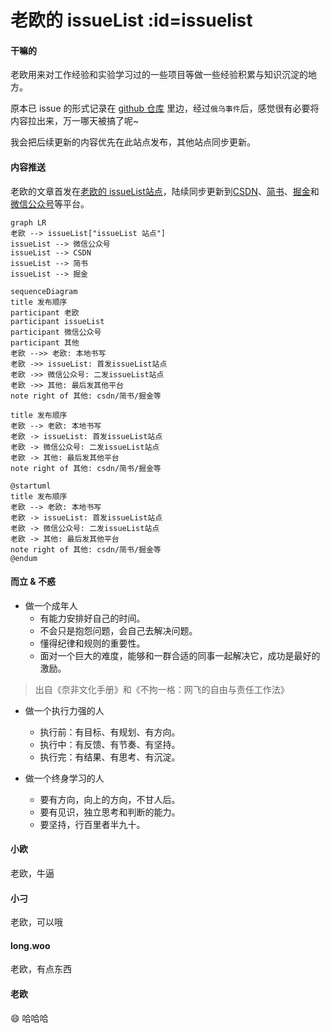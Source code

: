 # 老欧的 issueList :id=issuelist

<!-- panels:start -->
<!-- div:left-panel -->
#### 干嘛的
老欧用来对工作经验和实验学习过的一些项目等做一些经验积累与知识沉淀的地方。  

原本已 issue 的形式记录在 [github 仓库](https://github.com/bruceouyang/issueList/issues) 里边，经过`俄乌事件`后，感觉很有必要将内容拉出来，万一哪天被搞了呢~

我会把后续更新的内容优先在此站点发布，其他站点同步更新。

#### 内容推送

老欧的文章首发在[老欧的 issueList站点](https://bruce.bugmakers.club)，陆续同步更新到[CSDN](https://blog.csdn.net/boybruce)、[简书](https://www.jianshu.com/u/8bc5f4428ca2)、[掘金](https://juejin.cn/user/2506542242595927)和[微信公众号](https://bruce.bugmakers.club/assets/wechat-subscribe-qr.jpg)等平台。  

<!-- tabs:start -->
<!-- tab:发布顺序 -->
```mermaid
graph LR
老欧 --> issueList["issueList 站点"]
issueList --> 微信公众号
issueList --> CSDN
issueList --> 简书
issueList --> 掘金
```

<!-- tab:mermaid -->

```mermaid
sequenceDiagram
title 发布顺序
participant 老欧
participant issueList
participant 微信公众号
participant 其他
老欧 -->> 老欧: 本地书写
老欧 ->> issueList: 首发issueList站点
老欧 ->> 微信公众号: 二发issueList站点
老欧 ->> 其他: 最后发其他平台
note right of 其他: csdn/简书/掘金等
```

<!-- tab:websequencediagrams -->
```websequencediagrams
title 发布顺序
老欧 --> 老欧: 本地书写
老欧 -> issueList: 首发issueList站点
老欧 -> 微信公众号: 二发issueList站点
老欧 -> 其他: 最后发其他平台
note right of 其他: csdn/简书/掘金等
```

<!-- tab:plantuml -->
```plantuml
@startuml
title 发布顺序
老欧 --> 老欧: 本地书写
老欧 -> issueList: 首发issueList站点
老欧 -> 微信公众号: 二发issueList站点
老欧 -> 其他: 最后发其他平台
note right of 其他: csdn/简书/掘金等
@endum
```
<!-- tabs:end -->

<!-- div:right-panel -->

#### 而立 & 不惑
* 做一个成年人
  - 有能力安排好自己的时间。
  - 不会只是抱怨问题，会自己去解决问题。
  - 懂得纪律和规则的重要性。
  - 面对一个巨大的难度，能够和一群合适的同事一起解决它，成功是最好的激励。
> 出自《奈非文化手册》和《不拘一格：网飞的自由与责任工作法》

* 做一个执行力强的人
  - 执行前：有目标、有规划、有方向。
  - 执行中：有反馈、有节奏、有坚持。
  - 执行完：有结果、有思考、有沉淀。

* 做一个终身学习的人
  - 要有方向，向上的方向，不甘人后。
  - 要有见识，独立思考和判断的能力。
  - 要坚持，行百里者半九十。
<!-- panels:end -->


<!-- chat:start -->

#### **小欧**

老欧，牛逼

#### **小刁**

老欧，可以哦

#### **long.woo**

老欧，有点东西

#### **老欧**

:smile: 哈哈哈

<!-- chat:end -->